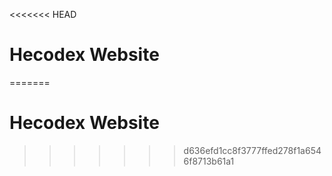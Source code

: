 <<<<<<< HEAD

# Hecodex Website
=======
# Hecodex Website
>>>>>>> d636efd1cc8f3777ffed278f1a6546f8713b61a1
